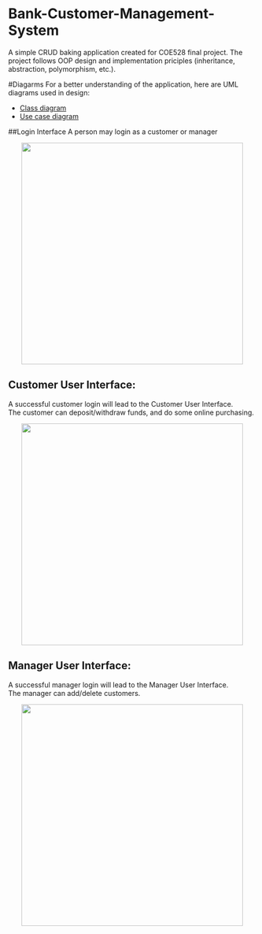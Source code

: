 # Bank-Customer-Management-System
 
A simple CRUD baking application created for COE528 final project. The project follows OOP design and implementation priciples (inheritance, abstraction, polymorphism, etc.). 

#Diagarms
For a better understanding of the application, here are UML diagrams used in design:
- [Class diagram](https://htmlpreview.github.io/?https://github.com/rajatKumar2000/COE528-Final-Project/blob/master/images/ClassDiagram.class.violet.html)
- [Use case diagram](https://htmlpreview.github.io/?https://github.com/rajatKumar2000/COE528-Final-Project/blob/master/images/UseCaseDiagram.ucase.violet.html)

##Login Interface
A person may login as a customer or manager

<p align="center" style="vertical-align: top; position: relative" >
<img align="top" style="vertical-align:top" src="https://github.com/rajatKumar2000/COE528-Final-Project/blob/master/images/login.PNG" width="450"/>
</p>

## Customer User Interface:
A successful customer login will lead to the Customer User Interface.<br>
The customer can deposit/withdraw funds, and do some online purchasing. <br>

<p align="center" style="vertical-align: top; position: relative" >
<img align="top" style="vertical-align:top" src="https://github.com/rajatKumar2000/COE528-Final-Project/blob/master/images/customer.PNG" width="450"/>
</p>

## Manager User Interface:
A successful manager login will lead to the Manager User Interface.<br>
The manager can add/delete customers. <br>

<p align="center" style="vertical-align: top; position: relative" >
<img align="top" style="vertical-align:top" src="https://github.com/rajatKumar2000/COE528-Final-Project/blob/master/images/admin.PNG" width="450"/>
</p>
